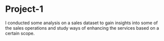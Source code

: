 # Project-1
I conducted some analysis on a sales dataset to gain insights into some of the sales operations and study ways of enhancing the services based on a certain scope.
